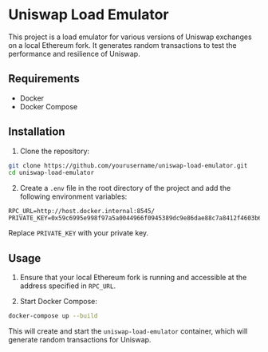 # Uniswap Load Emulator

This project is a load emulator for various versions of Uniswap exchanges on a local Ethereum fork. It generates random transactions to test the performance and resilience of Uniswap.

## Requirements

- Docker
- Docker Compose

## Installation

1. Clone the repository:

```sh
git clone https://github.com/yourusername/uniswap-load-emulator.git
cd uniswap-load-emulator
```

2. Create a `.env` file in the root directory of the project and add the following environment variables:

```env
RPC_URL=http://host.docker.internal:8545/
PRIVATE_KEY=0x59c6995e998f97a5a0044966f0945389dc9e86dae88c7a8412f4603b6b78690d
```

Replace `PRIVATE_KEY` with your private key.

## Usage

1. Ensure that your local Ethereum fork is running and accessible at the address specified in `RPC_URL`.

2. Start Docker Compose:

```sh
docker-compose up --build
```

This will create and start the `uniswap-load-emulator` container, which will generate random transactions for Uniswap.